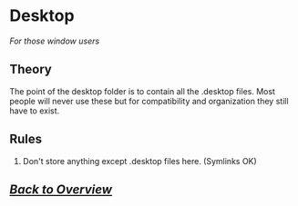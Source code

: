 # Desktop
*For those window users*
## Theory
The point of the desktop folder is to contain all the .desktop files. Most people will never use these but for compatibility and organization they still have to exist. 

## Rules
1. Don't store anything except .desktop files here. (Symlinks OK)
## *[Back to Overview](../overview.md)*
